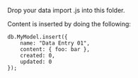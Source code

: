 Drop your data import .js into this folder.

Content is inserted by doing the following:

```
db.MyModel.insert({
    name: "Data Entry 01",
    content: { foo: bar },
    created: 0,
    updated: 0
});
```